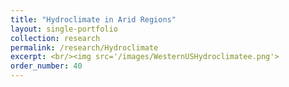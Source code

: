 ```yaml
---
title: "Hydroclimate in Arid Regions"
layout: single-portfolio
collection: research
permalink: /research/Hydroclimate
excerpt: <br/><img src='/images/WesternUSHydroclimatee.png'>
order_number: 40
---
```


